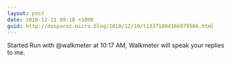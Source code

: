 ```yaml
---
layout: post
date: 2010-12-11 09:18 +1000
guid: http://desparoz.micro.blog/2010/12/10/t13371884166979586.html
---
```

Started Run with @walkmeter at 10:17 AM, Walkmeter will speak your replies to me.
